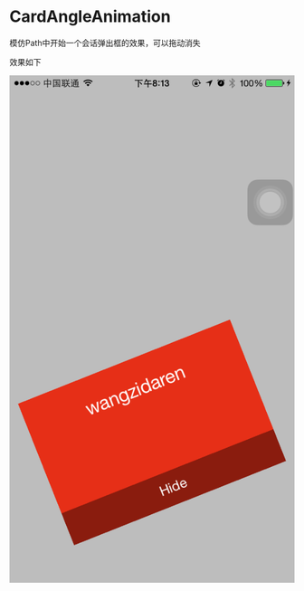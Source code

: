 # CardAngleAnimation
模仿Path中开始一个会话弹出框的效果，可以拖动消失

效果如下

![image](https://raw.githubusercontent.com/wangzidaren/CardAngleAnimation/newBranch/CardAngleAnimation/show.png)

